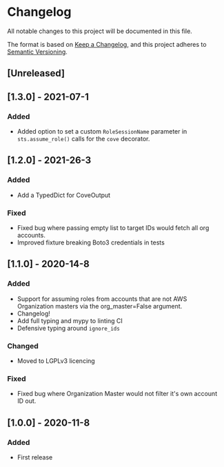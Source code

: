 # Changelog
All notable changes to this project will be documented in this file.

The format is based on [Keep a Changelog](https://keepachangelog.com/en/1.0.0/),
and this project adheres to [Semantic Versioning](https://semver.org/spec/v2.0.0.html).

## [Unreleased]
## [1.3.0] - 2021-07-1
### Added
- Added option to set a custom `RoleSessionName` parameter in `sts.assume_role()` calls for the `cove` decorator.
## [1.2.0] - 2021-26-3
### Added
- Add a TypedDict for CoveOutput
### Fixed
- Fixed bug where passing empty list to target IDs would fetch all org accounts.
- Improved fixture breaking Boto3 credentials in tests
## [1.1.0] - 2020-14-8
### Added
- Support for assuming roles from accounts that are not AWS Organization masters
via the org_master=False argument.
- Changelog!
- Add full typing and mypy to linting CI
- Defensive typing around `ignore_ids`
### Changed
- Moved to LGPLv3 licencing
### Fixed
- Fixed bug where Organization Master would not filter it's own account ID out.

## [1.0.0] - 2020-11-8
### Added
- First release